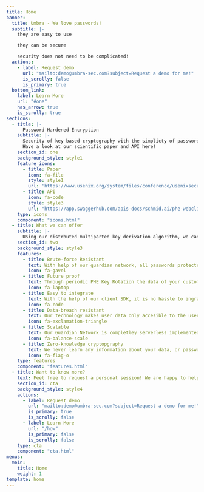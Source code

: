 ```yaml
---
title: Home
banner:
  title: Umbra - We love passwords!
  subtitle: |-
    they are easy to use

    they can be secure

    security does not need to be complicated!
  actions:
    - label: Request demo
      url: "mailto:demo@umbra-sec.com?subject=Request a demo for me!"
      is_scrolly: false
      is_primary: true
  bottom_link:
    label: Learn More
    url: "#one"
    has_arrow: true
    is_scrolly: true
sections:
  - title: |-
      Password Hardened Encryption
    subtitle: |-
      Security of key based cryptography with the simplicty of passwords.
      Have a look at our scientific paper and API here!
    section_id: one
    background_style: style1
    feature_icons:
      - title: Paper
        icon: fa-file
        style: style1
        url: 'https://www.usenix.org/system/files/conference/usenixsecurity18/sec18-lai.pdf'
      - title: API
        icon: fa-code
        style: style3
        url: "https://app.swaggerhub.com/apis-docs/schmid.ai/phe-webclient/1.0.0#/"
    type: icons
    component: "icons.html"
  - title: What we can offer
    subtitle: |-
      Using our distrbuted multiparted key derivation algorithm, we can give similar security of key based encryption with just a password! Just imagine end-to-end encryption without the hassle of key management! 
    section_id: two
    background_style: style3
    features:
      - title: Brute-force Resistant
        text: With help of our guardian network, all passwords protected with our technology are safe from any brute-force attacks!
        icon: fa-gavel
      - title: Future proof
        text: Through periodic PHE Key Rotation the data of your customers will stay secure indefinitely.
        icon: fa-laptop
      - title: Easy to integrate
        text: With the help of our client SDK, it is no hassle to ingrate this encryption schema into your application.
        icon: fa-code
      - title: Data-breach resistant
        text: Our technology makes user data only accesible to the user while he is logged in. This protects data at rest from data breaches.
        icon: fa-exclamation-triangle
      - title: Scalable
        text: Our Guardian Network is completley serverless implemented and scales automatically. There is no limit to the amount of requests you can make.
        icon: fa-balance-scale
      - title: Zero-knowledge cryptopgraphy
        text: We never learn any information about your data, or passwords that are used (neither does the server operator).
        icon: fa-flag-o
    type: features
    component: "features.html"
  - title: Want to know more?
    text: Feel free to request a personal session! We are happy to help to get your passwords to the next level!
    section_id: cta
    background_style: style4
    actions:
      - label: Request demo
        url: "mailto:demo@umbra-sec.com?subject=Request a demo for me!"
        is_primary: true
        is_scrolly: false
      - label: Learn More
        url: "/how"
        is_primary: false
        is_scrolly: false
    type: cta
    component: "cta.html"
menus:
  main:
    title: Home
    weight: 1
template: home
---
```

